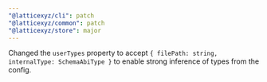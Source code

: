 ```yaml
---
"@latticexyz/cli": patch
"@latticexyz/common": patch
"@latticexyz/store": major
---
```


Changed the `userTypes` property to accept `{ filePath: string, internalType: SchemaAbiType }` to enable strong inference of types from the config.
